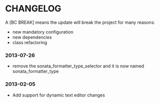 CHANGELOG
=========

A [BC BREAK] means the update will break the project for many reasons:

* new mandatory configuration
* new dependencies
* class refactoring

### 2013-07-26

* remove the sonata_formatter_type_selector and it is now named sonata_formatter_type

### 2013-02-05

* Add support for dynamic text editor changes